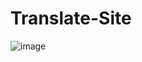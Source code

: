 # Translate-Site

![image](https://user-images.githubusercontent.com/48023644/179326876-df2d05da-48b9-4ee0-8eb5-dbfb977c8715.png)

